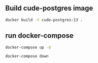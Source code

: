
## Build cude-postgres image

```bash
docker build -t cude-postgres:13 .
```

## run docker-compose
```bash
docker-compose up -d

docker-compose down
```
